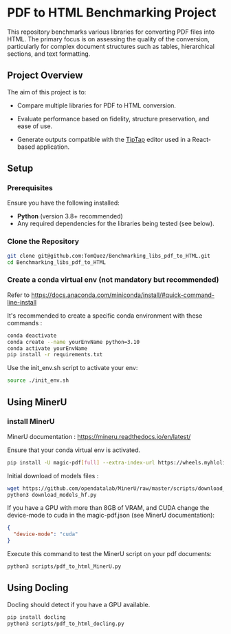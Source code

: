 # PDF to HTML Benchmarking Project

This repository benchmarks various libraries for converting PDF files into HTML. The primary focus is on assessing the quality of the conversion, particularly for complex document structures such as tables, hierarchical sections, and text formatting.

## Project Overview

The aim of this project is to:

- Compare multiple libraries for PDF to HTML conversion.

- Evaluate performance based on fidelity, structure preservation, and ease of use.

- Generate outputs compatible with the [TipTap](https://tiptap.dev/) editor used in a React-based application.

## Setup

### Prerequisites

Ensure you have the following installed:

- **Python** (version 3.8+ recommended)
- Any required dependencies for the libraries being tested (see below).

### Clone the Repository

```bash
git clone git@github.com:TomQuez/Benchmarking_libs_pdf_to_HTML.git
cd Benchmarking_libs_pdf_to_HTML
```

### Create a conda virtual env (not mandatory but recommended)

Refer to <https://docs.anaconda.com/miniconda/install/#quick-command-line-install>

It's recommended to create a specific conda environment with these commands :

```bash
conda deactivate
conda create --name yourEnvName python=3.10
conda activate yourEnvName
pip install -r requirements.txt

```

Use the init_env.sh script to activate your env:

```bash
source ./init_env.sh
```

## Using MinerU

### install MinerU

MinerU documentation :
<https://mineru.readthedocs.io/en/latest/>

Ensure that your conda virtual env is activated.

```bash
pip install -U magic-pdf[full] --extra-index-url https://wheels.myhloli.com
```

Initial download of models files :

```bash
wget https://github.com/opendatalab/MinerU/raw/master/scripts/download_models_hf.py -O download_models_hf.py
python3 download_models_hf.py
```

If you have a GPU with more than 8GB of VRAM, and CUDA change the device-mode to cuda in the magic-pdf.json (see MinerU documentation):

```json
{
  "device-mode": "cuda"
}
```

Execute this command to test the MinerU script on your pdf documents:

```bash
python3 scripts/pdf_to_html_MinerU.py
```

## Using Docling

Docling should detect if you have a GPU available.

```bash
pip install docling
python3 scripts/pdf_to_html_docling.py
```

